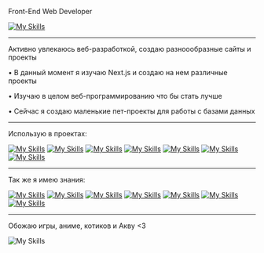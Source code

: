 Front-End Web Developer

[![My Skills](https://skillicons.dev/icons?i=vscode)](https://skillicons.dev)

-----

Активно увлекаюсь веб-разработкой, создаю разноообразные сайты и проекты

• В данный момент я изучаю Next.js и создаю на нем различные проекты

• Изучаю в целом веб-программированию что бы стать лучше

• Сейчас я создаю маленькие пет-проекты для работы с базами данных

-----

Использую в проектах:

 [![My Skills](https://skillicons.dev/icons?i=js)](https://skillicons.dev)
 [![My Skills](https://skillicons.dev/icons?i=ts)](https://skillicons.dev)
 [![My Skills](https://skillicons.dev/icons?i=react)](https://skillicons.dev)
 [![My Skills](https://skillicons.dev/icons?i=nextjs)](https://skillicons.dev)
 [![My Skills](https://skillicons.dev/icons?i=mongodb)](https://skillicons.dev)
 [![My Skills](https://skillicons.dev/icons?i=supabase)](https://skillicons.dev)
 [![My Skills](https://skillicons.dev/icons?i=sass)](https://skillicons.dev)

-----

Так же я имею знания:

 [![My Skills](https://skillicons.dev/icons?i=py)](https://skillicons.dev)
 [![My Skills](https://skillicons.dev/icons?i=cs)](https://skillicons.dev)
 [![My Skills](https://skillicons.dev/icons?i=java)](https://skillicons.dev)
 [![My Skills](https://skillicons.dev/icons?i=php)](https://skillicons.dev)
 [![My Skills](https://skillicons.dev/icons?i=nodejs)](https://skillicons.dev)
 [![My Skills](https://skillicons.dev/icons?i=ps)](https://skillicons.dev)
 [![My Skills](https://skillicons.dev/icons?i=blender)](https://skillicons.dev)

-----

Обожаю игры, аниме, котиков и Акву <З

![My Skills](https://i.pinimg.com/originals/6e/00/7f/6e007f532ad5df09ef3ba6ef53ea317f.jpg)
